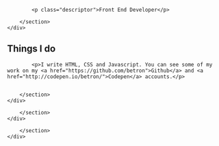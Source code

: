<html lang="en">
<head>

<meta charset="UTF-8"/>
<meta name="viewport" content="width=device-width, initial-scale=1">

<title>Brendan Tronconi </title>
<meta name="author" content="Brendan Tronconi">

<meta name="language" content="en"/>
<meta name="description" content="Freelance Front-End Web Developer, Brooklyn, New York, N.Y."/>


<link rel="shortcut icon" href="http://brendantronconi.com/favicon.ico">

<meta name="viewport" content="width=device-width, user-scalable=yes, initial-scale=1, user-scalable=1"/>


</head>
<body>




<div class="full-width">
	<div class="wrapper container">
		<section class="main main--wider">
			
			<p class="descriptor">Front End Developer</p>

		</section>
	</div>
</div>


<div class="full-width-rev">
	<div class="wrapper container">
		<section class="main main--wider">
			


<div class="full-width">
	<div class="wrapper container">
		<section class="main main--wider">
			<h2 class="descriptor">Things I do</h2>
			
			<p>I write HTML, CSS and Javascript. You can see some of my work on my <a href="https://github.com/betron">Github</a> and <a href="http://codepen.io/betron/">Codepen</a> accounts.</p>
 
			
		</section>
	</div>
</div>

<div class="full-width-rev">
	<div class="wrapper container">
		<section class="main main--wider">
			

		</section>
	</div>
</div>








<footer class="full-width-rev">
	<div class="wrapper container">
		<section class="main main--wider">
			

		</section>
	</div>
</footer>


</body>
</html>
